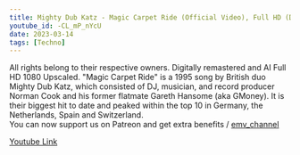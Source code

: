 ```yaml
---
title: Mighty Dub Katz - Magic Carpet Ride (Official Video), Full HD (Digitally Remastered and Upscaled)
youtube_id: -CL_mP_nYcU
date: 2023-03-14 
tags: [Techno]
---
```

All rights belong to their respective owners. Digitally remastered and AI Full HD 1080 Upscaled.
"Magic Carpet Ride" is a 1995 song by British duo Mighty Dub Katz, which consisted of DJ, musician, and record producer Norman Cook and his former flatmate Gareth Hansome (aka GMoney). It is their biggest hit to date and peaked within the top 10 in Germany, the Netherlands, Spain and Switzerland.  
 You can now support us on Patreon and get extra benefits   / [emv_channel](https://www.patreon.com/EMV_channel)  

[Youtube Link](https://www.youtube.com/watch?v=-CL_mP_nYcU)
